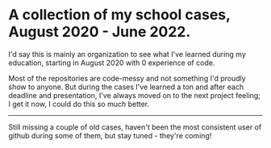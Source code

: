 # A collection of my school cases, August 2020 - June 2022.

I'd say this is mainly an organization to see what I've learned during my education, starting in August 2020 with 0 experience of code.

Most of the repositories are code-messy and not something I'd proudly show to anyone. But during the cases I've learned a ton and after each deadline and presentation, I've always moved on to the next project feeling; I get it now, I could do this so much better.

---

Still missing a couple of old cases, haven't been the most consistent user of github during some of them, but stay tuned - they're coming!

